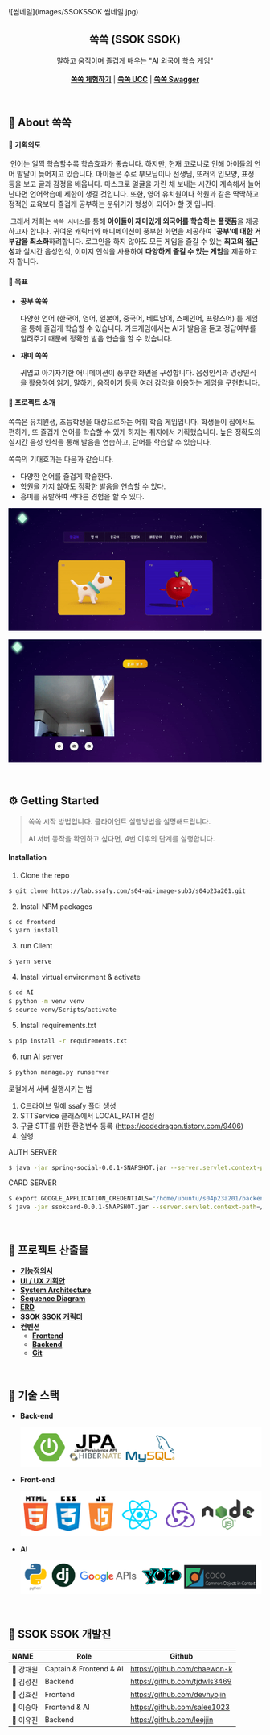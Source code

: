 ![썸네일](images/SSOKSSOK 썸네일.jpg)



<h2 align="center">쏙쏙 (SSOK SSOK)</h2>

  <p align="center">
    말하고 움직이며 즐겁게 배우는 "AI 외국어 학습 게임"
    <br />
    <br />
    <a href="https://j4a201.p.ssafy.io"><strong>쏙쏙 체험하기</strong></a> |
  	<a href="#"><strong>쏙쏙 UCC</strong></a> | <a href="#"><strong>쏙쏙 Swagger</strong></a> 
</p>

<br />

## 💖 About 쏙쏙

#### 💜 기획의도

​	언어는 일찍 학습할수록 학습효과가 좋습니다. 하지만, 현재 코로나로 인해 아이들의 언어 발달이 늦어지고 있습니다. 아이들은 주로 부모님이나 선생님, 또래의 입모양, 표정 등을 보고 글과 감정을 배웁니다. 마스크로 얼굴을 가린 채 보내는 시간이 계속해서 늘어난다면 언어학습에 제한이 생길 것입니다. 또한, 영어 유치원이나 학원과 같은 딱딱하고 정적인 교육보다 즐겁게 공부하는 분위기가 형성이 되어야 할 것 입니다. 

​	그래서 저희는 `쏙쏙 서비스`를 통해 **아이들이 재미있게 외국어를 학습하는 플랫폼**을 제공하고자 합니다. 귀여운 캐릭터와 애니메이션이 풍부한 화면을 제공하여 **'공부'에 대한 거부감을 최소화**하려합니다. 로그인을 하지 않아도 모든 게임을 즐길 수 있는 **최고의 접근성**과 실시간 음성인식, 이미지 인식을 사용하여 **다양하게 즐길 수 있는 게임**을 제공하고자 합니다.

#### 💙 목표

- **공부 쏙쏙**

  다양한 언어 (한국어, 영어, 일본어, 중국어, 베트남어, 스페인어, 프랑스어) 를 게임을 통해 즐겁게 학습할 수 있습니다. 카드게임에서는 AI가 발음을 듣고 정답여부를 알려주기 때문에 정확한 발음 연습을 할 수 있습니다.

- **재미 쏙쏙**

  귀엽고 아기자기한 애니메이션이 풍부한 화면을 구성합니다. 음성인식과 영상인식을 활용하여 읽기, 말하기, 움직이기 등등 여러 감각을 이용하는 게임을 구현합니다.

#### 💛 프로젝트 소개

쏙쏙은 유치원생, 초등학생을 대상으로하는 어휘 학습 게임입니다. 학생들이 집에서도 편하게, 또 즐겁게 언어를 학습할 수 있게 하자는 취지에서 기획했습니다. 높은 정확도의 실시간 음성 인식을 통해 발음을 연습하고, 단어를 학습할 수 있습니다. 

쏙쏙의 기대효과는 다음과 같습니다. 

- 다양한 언어를 즐겁게 학습한다. 
- 학원을 가지 않아도 정확한 발음을 연습할 수 있다. 
- 흥미를 유발하여 색다른 경험을 할 수 있다.
  

![카드게임](images/카드게임.gif)

![스마트카메라 게임](images/스마트카메라게임.gif)



<br/>

## :gear: Getting Started

> 쏙쏙 시작 방법입니다. 클라이언트 실행방법을 설명해드립니다. 
>
> AI 서버 동작을 확인하고 싶다면, 4번 이후의 단계를 실행합니다. 

#### Installation

1. Clone the repo

```bash
$ git clone https://lab.ssafy.com/s04-ai-image-sub3/s04p23a201.git
```

2. Install NPM packages

```bash
$ cd frontend
$ yarn install
```

3. run Client

```bash
$ yarn serve
```

4. Install virtual environment & activate

```bash
$ cd AI
$ python -m venv venv
$ source venv/Scripts/activate
```

5. Install requirements.txt

```bash
$ pip install -r requirements.txt
```

6. run AI server

```bash
$ python manage.py runserver
```

로컬에서 서버 실행시키는 법
1. C드라이브 밑에 ssafy 폴더 생성
2. STTService 클래스에서 LOCAL_PATH 설정
3. 구글 STT를 위한 환경변수 등록 (https://codedragon.tistory.com/9406)
4. 실행

AUTH SERVER
```bash
$ java -jar spring-social-0.0.1-SNAPSHOT.jar --server.servlet.context-path=/api
```

CARD SERVER
```bash
$ export GOOGLE_APPLICATION_CREDENTIALS="/home/ubuntu/s04p23a201/backend/ssokssok-bd6c9dfa56f1.json"
$ java -jar ssokcard-0.0.1-SNAPSHOT.jar --server.servlet.context-path=/card-api --server.port=8081
```

<br />

## 📝 프로젝트 산출물

- **[기능정의서](https://drive.google.com/file/d/11XOk8slJzFT4OeCsT6g3aLQEHd_RBoXg/view?usp=sharing)**
- **[UI / UX 기획안](https://scene.zeplin.io/project/604b1c4af2a74e9762e56a2d)**
- **[System Architecture](https://drive.google.com/file/d/19y2MbwZZ95L9JA6VQIllqFZ0w4mA59rA/view?usp=sharing)**
- **[Sequence Diagram](https://drive.google.com/file/d/1c7BolW2JJO93Pzp6klOJCkBfVWN7PDVL/view?usp=sharing)**
- **[ERD](https://drive.google.com/file/d/18sHSiUtDEcqbO-vGqu8C-v-mPQFvyy0z/view?usp=sharing)**
- **[SSOK SSOK 캐릭터](https://drive.google.com/file/d/1zRdfSxZIA801fQne7WxAXuDk7FcNf4Yv/view?usp=sharing)**
- **컨벤션**
  - **[Frontend](https://drive.google.com/file/d/1r4TwL8FZPtXl6Qu_URC9X5fPLwS4ewhY/view?usp=sharing)**
  - **[Backend](https://drive.google.com/file/d/1Lu1NI_9eoSqKUJLGmqbckmLPx6H8yEfh/view?usp=sharing)**
  - **[Git](https://drive.google.com/file/d/1JF-gLLxCqfaKGRXeTzfED7pqIz8puCCE/view?usp=sharing)**

<br/>

## 🔨 기술 스택

- **Back-end**

  ![기술스택-1](images/기술스택-1.png)
- **Front-end**

  ![기술스택-2](images/기술스택-2.png)
- **AI**

  ![기술스택-3](images/기술스택-3.png)

<br/>

## 👬 SSOK SSOK 개발진

| NAME           | Role                    | Github                        |
| :------------- | ----------------------- | ----------------------------- |
| :crown: 강채원 | Captain & Frontend & AI | https://github.com/chaewon-k  |
| 👦 김성진       | Backend                 | https://github.com/tjdwls3469 |
| 👧 김효진       | Frontend                | https://github.com/devhyojin  |
| 👧 이승아       | Frontend & AI           | https://github.com/salee1023  |
| 👧 이유진       | Backend                 | https://github.com/leejjin    |
